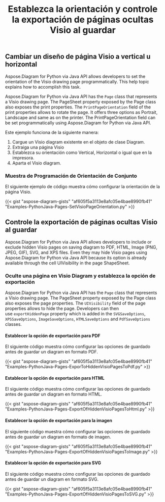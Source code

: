 ﻿---
title: Establezca la orientación y controle la exportación de páginas ocultas Visio al guardar
type: docs
weight: 20
url: /es/python-java/set-orientation-and-control-the-export-of-hidden-visio-pages-on-saving/
---
## **Cambiar un diseño de página Visio a vertical u horizontal**
Aspose.Diagram for Python via Java API allows developers to set the orientation of the Visio drawing page programmatically. This help topic explains how to accomplish this task.

Aspose.Diagram for Python via Java API has the `Page` class that represents a Visio drawing page. The PageSheet property exposed by the Page class also exposes the print properties. The `PrintPageOrientation` field of the print properties allows to rotate the page. It offers three options as Portrait, Landscape and same as on the printer. The PrintPageOrientation field can be set programmatically using Aspose.Diagram for Python via Java API.

Este ejemplo funciona de la siguiente manera:

1. Cargue un Visio diagram existente en el objeto de clase Diagram.
1. Extraiga una página Visio
1. Establezca su orientación como Vertical, Horizontal o igual que en la impresora.
1. Aparta el Visio diagram.

### **Muestra de Programación de Orientación de Conjunto**
El siguiente ejemplo de código muestra cómo configurar la orientación de la página Visio.

{{< gist "aspose-diagram-gists" "af605f5a3113e8afc05e4bae8990fb41" "Examples-PythonJava-Pages-SetVisioPageOrientation.py" >}}

## **Controle la exportación de páginas ocultas Visio al guardar**
Aspose.Diagram for Python via Java API allows developers to include or exclude hidden Visio pages on saving diagram to PDF, HTML, Image (PNG, JPEG, GIF), SVG, and XPS files. Even they may hide Visio pages using Aspose.Diagram for Python via Java API because its option is already available through the cell UIVisibility in the page ShapeSheet.

### **Oculte una página en Visio Diagram y establezca la opción de exportación**
Aspose.Diagram for Python via Java API has the `Page` class that represents a Visio drawing page. The PageSheet property exposed by the Page class also exposes the page properties. The `UIVisibility` field of the page properties allows to hide the page. Developers can then use `exportHiddenPage` property which is added in the `SVGSaveOptions`, `XPSSaveOptions`, `ImageSaveOptions`, `HTMLSaveOptions` and `PdfSaveOptions` classes.

#### **Establecer la opción de exportación para PDF**
El siguiente código muestra cómo configurar las opciones de guardado antes de guardar un diagram en formato PDF.

{{< gist "aspose-diagram-gists" "af605f5a3113e8afc05e4bae8990fb41" "Examples-PythonJava-Pages-ExporToHiddenVisioPagesToPdf.py" >}}

#### **Establecer la opción de exportación para HTML**
El siguiente código muestra cómo configurar las opciones de guardado antes de guardar un diagram en formato HTML.

{{< gist "aspose-diagram-gists" "af605f5a3113e8afc05e4bae8990fb41" "Examples-PythonJava-Pages-ExportOfHiddenVisioPagesToHtml.py" >}}

#### **Establecer la opción de exportación para la imagen**
El siguiente código muestra cómo configurar las opciones de guardado antes de guardar un diagram en formato de imagen.

{{< gist "aspose-diagram-gists" "af605f5a3113e8afc05e4bae8990fb41" "Examples-PythonJava-Pages-ExportOfHiddenVisioPagesToImage.py" >}}

#### **Establecer la opción de exportación para SVG**
El siguiente código muestra cómo configurar las opciones de guardado antes de guardar un diagram en formato SVG.

{{< gist "aspose-diagram-gists" "af605f5a3113e8afc05e4bae8990fb41" "Examples-PythonJava-Pages-ExportOfHiddenVisioPagesToSVG.py" >}}
